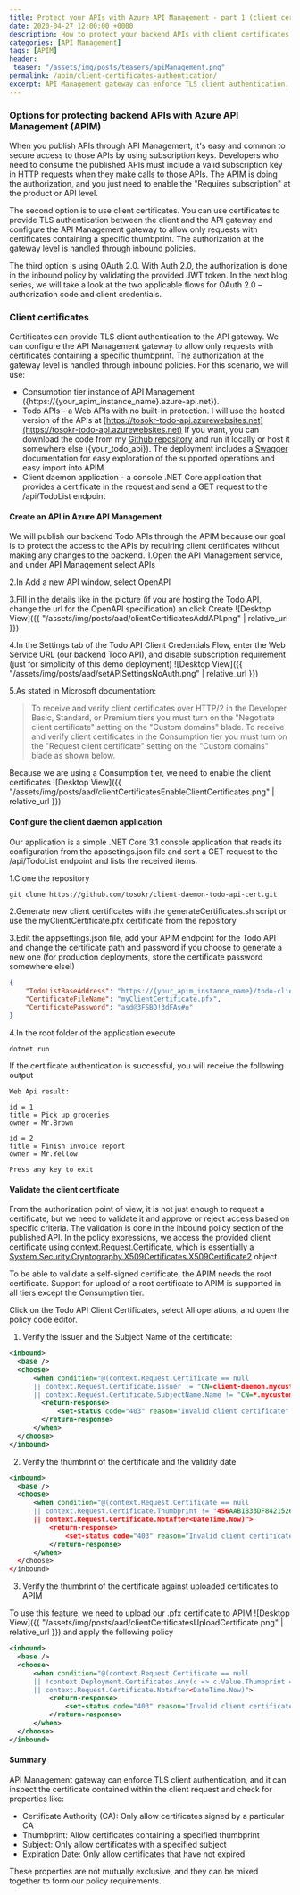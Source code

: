 ```yaml
---
title: Protect your APIs with Azure API Management - part 1 (client certificates)   
date: 2020-04-27 12:00:00 +0000
description: How to protect your backend APIs with client certificates using Azure API Management Gateway
categories: [API Management]
tags: [APIM]
header:
 teaser: "/assets/img/posts/teasers/apiManagement.png"
permalink: /apim/client-certificates-authentication/
excerpt: API Management gateway can enforce TLS client authentication, and it can inspect the certificate contained within the client request and check for properties like Certificate Authority (CA),  Thumbprint, Subject or Expiration Date. These properties are not mutually exclusive, and they can be mixed together to form our policy requirements. 
---
```

### Options for protecting backend APIs with Azure API Management (APIM)
When you publish APIs through API Management, it's easy and common to secure access to those APIs by using subscription keys. Developers who need to consume the published APIs must include a valid subscription key in HTTP requests when they make calls to those APIs. The APIM is doing the authorization, and you just need to enable the "Requires subscription" at the product or API level.  

The second option is to use client certificates. You can use certificates to provide TLS  authentication between the client and the API gateway and configure the API Management gateway to allow only requests with certificates containing a specific thumbprint. The authorization at the gateway level is handled through inbound policies.

The third option is using OAuth 2.0. With Auth 2.0, the authorization is done in the inbound policy by validating the provided JWT token. In the next blog series, we will take a look at the two applicable flows for OAuth 2.0 – authorization code and client credentials.

### Client certificates
Certificates can provide TLS client authentication to the API gateway. We can configure the API Management gateway to allow only requests with certificates containing a specific thumbprint. The authorization at the gateway level is handled through inbound policies. For this scenario, we will use:
- Consumption tier instance of API Management ({https://{your_apim_instance_name}.azure-api.net}).
- Todo APIs - a Web APIs with no built-in protection. I will use the hosted version of the APIs at [https://tosokr-todo-api.azurewebsites.net](https://tosokr-todo-api.azurewebsites.net) If you want, you can download the code from my [Github repository](https://github.com/tosokr/todo-api) and run it locally or host it somewhere else ({your_todo_api}). The deployment includes a [Swagger](https://tosokr-todo-api.azurewebsites.net/swagger) documentation for easy exploration of the supported operations and easy import into APIM
- Client daemon application - a console .NET Core application that provides a certificate in the request and send a GET request to the /api/TodoList endpoint

#### Create an API in Azure API Management
We will publish our backend Todo APIs through the APIM because our goal is to protect the access to the APIs by requiring client certificates without making any changes to the backend.
1.Open the API Management service, and under API Management select APIs

2.In Add a new API window, select OpenAPI

3.Fill in the details like in the picture (if you are hosting the Todo API, change the url for the OpenAPI specification) an click Create
 ![Desktop View]({{ "/assets/img/posts/aad/clientCertificatesAddAPI.png" | relative_url }}) 

4.In the Settings tab of the Todo API Client Credentials Flow, enter the Web Service URL (our backend Todo API), and disable subscription requirement (just for simplicity of this demo deployment)
 ![Desktop View]({{ "/assets/img/posts/aad/setAPISettingsNoAuth.png" | relative_url }})

5.As stated in Microsoft documentation: 
>To receive and verify client certificates over HTTP/2 in the Developer, Basic, Standard, or Premium tiers you must turn on the "Negotiate client certificate" setting on the "Custom domains" blade.
>To receive and verify client certificates in the Consumption tier you must turn on the "Request client certificate" setting on the "Custom domains" blade as shown below.

Because we are using a Consumption tier, we need to enable the client certificates
 ![Desktop View]({{ "/assets/img/posts/aad/clientCertificatesEnableClientCertificates.png" | relative_url }})

#### Configure the client daemon application
Our application is a simple .NET Core 3.1 console application that reads its configuration from the appsetings.json file and sent a GET request to the /api/TodoList endpoint and lists the received items.

1.Clone the repository
```shell
git clone https://github.com/tosokr/client-daemon-todo-api-cert.git
```

2.Generate new client certificates with the generateCertificates.sh script or use the myClientCertificate.pfx certificate  from the repository

3.Edit the appsettings.json file, add your APIM endpoint for the Todo API and change the certificate path and password if you choose to generate a new one (for production deployments, store the certificate password somewhere else!) 
```json
{
	"TodoListBaseAddress": "https://{your_apim_instance_name}/todo-client-certificates",
	"CertificateFileName": "myClientCertificate.pfx",
	"CertificatePassword": "asd@3FSBQ!3dFAs#o"
}
``` 

4.In the root folder of the application execute
```shell
dotnet run
```
If the certificate authentication is successful, you will receive the following output
```shell
Web Api result:

id = 1
title = Pick up groceries
owner = Mr.Brown

id = 2
title = Finish invoice report
owner = Mr.Yellow

Press any key to exit
```

#### Validate the client certificate
From the authorization point of view, it is not just enough to request a certificate, but we need to validate it and approve or reject access based on specific criteria. The validation is done in the inbound policy section of the published API. In the policy expressions, we access the provided client certificate using  context.Request.Certificate, which is essentially a [System.Security.Cryptography.X509Certificates.X509Certificate2]( https://docs.microsoft.com/en-us/dotnet/api/system.security.cryptography.x509certificates.x509certificate2?view=netframework-4.8) object.

To be able to validate a self-signed certificate, the APIM needs the root certificate. Support for upload of a root certificate to APIM is supported in all tiers except the Consumption tier. 

Click on the Todo API Client Certificates, select All operations, and open the policy code editor. 

1. Verify the Issuer and the Subject Name of the certificate:
```xml
<inbound>
  <base />
  <choose>
      <when condition="@(context.Request.Certificate == null 
      || context.Request.Certificate.Issuer != "CN=client-daemon.mycustomdomain.com, OU=Azure, O=tosokr.github.io, L=Amsterdam, S=North Holland, C=NL" 
      || context.Request.Certificate.SubjectName.Name != "CN=*.mycustomdomain.com")">
        <return-response>
            <set-status code="403" reason="Invalid client certificate" />
        </return-response>
      </when>
  </choose>
</inbound>
```
2. Verify the thumbrint of the certificate and the validity date
```xml
<inbound>
  <base />
  <choose>
      <when condition="@(context.Request.Certificate == null 
      || context.Request.Certificate.Thumbprint != "456AAB1833DF842152605DF6C2B1DB2BBA29380D"
      || context.Request.Certificate.NotAfter<DateTime.Now)">
          <return-response>
              <set-status code="403" reason="Invalid client certificate" />
          </return-response>
      </when>
  </choose>
</inbound>
```
3. Verify the thumbrint of the certificate against uploaded certificates to APIM

To use this feature, we need to upload our .pfx certificate to APIM
 ![Desktop View]({{ "/assets/img/posts/aad/clientCertificatesUploadCertificate.png" | relative_url }})
and apply the following policy
```xml
<inbound>
  <base />
  <choose>
      <when condition="@(context.Request.Certificate == null 
      || !context.Deployment.Certificates.Any(c => c.Value.Thumbprint == context.Request.Certificate.Thumbprint)
      || context.Request.Certificate.NotAfter<DateTime.Now)">
          <return-response>
              <set-status code="403" reason="Invalid client certificate" />
          </return-response>
      </when>
  </choose>
</inbound>
```

#### Summary
API Management gateway can enforce TLS client authentication, and it can inspect the certificate contained within the client request and check for properties like:
- Certificate Authority (CA): Only allow certificates signed by a particular CA
- Thumbprint: Allow certificates containing a specified thumbprint
- Subject: Only allow certificates with a specified subject
- Expiration Date: Only allow certificates that have not expired

These properties are not mutually exclusive, and they can be mixed together to form our policy requirements. 
